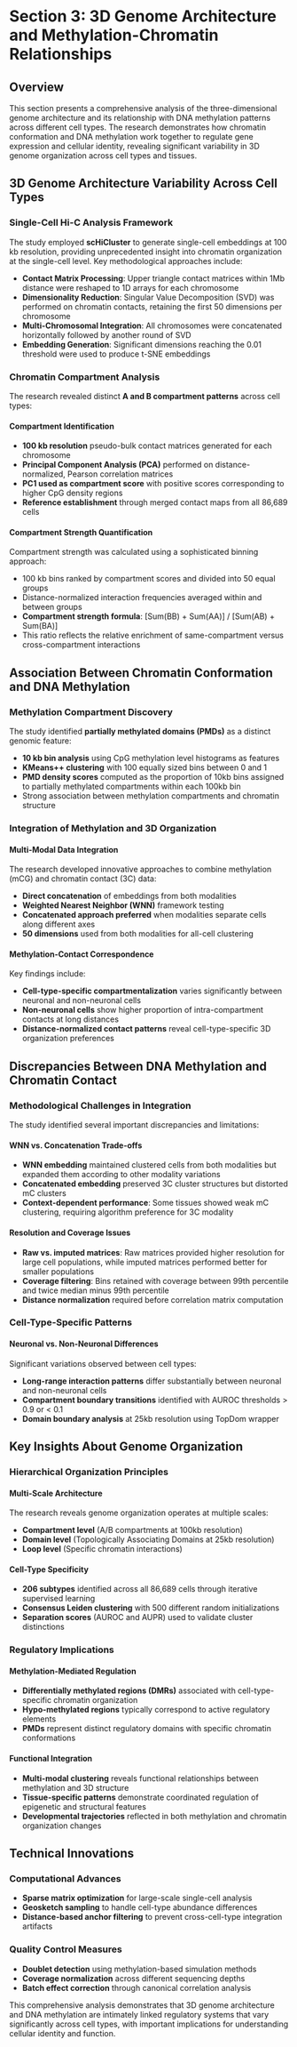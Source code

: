 # Section 3: 3D Genome Architecture and Methylation-Chromatin Relationships

## Overview

This section presents a comprehensive analysis of the three-dimensional genome architecture and its relationship with DNA methylation patterns across different cell types. The research demonstrates how chromatin conformation and DNA methylation work together to regulate gene expression and cellular identity, revealing significant variability in 3D genome organization across cell types and tissues.

## 3D Genome Architecture Variability Across Cell Types

### Single-Cell Hi-C Analysis Framework

The study employed **scHiCluster** to generate single-cell embeddings at 100 kb resolution, providing unprecedented insight into chromatin organization at the single-cell level. Key methodological approaches include:

- **Contact Matrix Processing**: Upper triangle contact matrices within 1Mb distance were reshaped to 1D arrays for each chromosome
- **Dimensionality Reduction**: Singular Value Decomposition (SVD) was performed on chromatin contacts, retaining the first 50 dimensions per chromosome
- **Multi-Chromosomal Integration**: All chromosomes were concatenated horizontally followed by another round of SVD
- **Embedding Generation**: Significant dimensions reaching the 0.01 threshold were used to produce t-SNE embeddings

### Chromatin Compartment Analysis

The research revealed distinct **A and B compartment patterns** across cell types:

#### Compartment Identification
- **100 kb resolution** pseudo-bulk contact matrices generated for each chromosome
- **Principal Component Analysis (PCA)** performed on distance-normalized, Pearson correlation matrices
- **PC1 used as compartment score** with positive scores corresponding to higher CpG density regions
- **Reference establishment** through merged contact maps from all 86,689 cells

#### Compartment Strength Quantification
Compartment strength was calculated using a sophisticated binning approach:
- 100 kb bins ranked by compartment scores and divided into 50 equal groups
- Distance-normalized interaction frequencies averaged within and between groups
- **Compartment strength formula**: [Sum(BB) + Sum(AA)] / [Sum(AB) + Sum(BA)]
- This ratio reflects the relative enrichment of same-compartment versus cross-compartment interactions

## Association Between Chromatin Conformation and DNA Methylation

### Methylation Compartment Discovery

The study identified **partially methylated domains (PMDs)** as a distinct genomic feature:

- **10 kb bin analysis** using CpG methylation level histograms as features
- **KMeans++ clustering** with 100 equally sized bins between 0 and 1
- **PMD density scores** computed as the proportion of 10kb bins assigned to partially methylated compartments within each 100kb bin
- Strong association between methylation compartments and chromatin structure

### Integration of Methylation and 3D Organization

#### Multi-Modal Data Integration
The research developed innovative approaches to combine methylation (mCG) and chromatin contact (3C) data:

- **Direct concatenation** of embeddings from both modalities
- **Weighted Nearest Neighbor (WNN)** framework testing
- **Concatenated approach preferred** when modalities separate cells along different axes
- **50 dimensions** used from both modalities for all-cell clustering

#### Methylation-Contact Correspondence
Key findings include:
- **Cell-type-specific compartmentalization** varies significantly between neuronal and non-neuronal cells
- **Non-neuronal cells** show higher proportion of intra-compartment contacts at long distances
- **Distance-normalized contact patterns** reveal cell-type-specific 3D organization preferences

## Discrepancies Between DNA Methylation and Chromatin Contact

### Methodological Challenges in Integration

The study identified several important discrepancies and limitations:

#### WNN vs. Concatenation Trade-offs
- **WNN embedding** maintained clustered cells from both modalities but expanded them according to other modality variations
- **Concatenated embedding** preserved 3C cluster structures but distorted mC clusters
- **Context-dependent performance**: Some tissues showed weak mC clustering, requiring algorithm preference for 3C modality

#### Resolution and Coverage Issues
- **Raw vs. imputed matrices**: Raw matrices provided higher resolution for large cell populations, while imputed matrices performed better for smaller populations
- **Coverage filtering**: Bins retained with coverage between 99th percentile and twice median minus 99th percentile
- **Distance normalization** required before correlation matrix computation

### Cell-Type-Specific Patterns

#### Neuronal vs. Non-Neuronal Differences
Significant variations observed between cell types:
- **Long-range interaction patterns** differ substantially between neuronal and non-neuronal cells
- **Compartment boundary transitions** identified with AUROC thresholds > 0.9 or < 0.1
- **Domain boundary analysis** at 25kb resolution using TopDom wrapper

## Key Insights About Genome Organization

### Hierarchical Organization Principles

#### Multi-Scale Architecture
The research reveals genome organization operates at multiple scales:
- **Compartment level** (A/B compartments at 100kb resolution)
- **Domain level** (Topologically Associating Domains at 25kb resolution)
- **Loop level** (Specific chromatin interactions)

#### Cell-Type Specificity
- **206 subtypes** identified across all 86,689 cells through iterative supervised learning
- **Consensus Leiden clustering** with 500 different random initializations
- **Separation scores** (AUROC and AUPR) used to validate cluster distinctions

### Regulatory Implications

#### Methylation-Mediated Regulation
- **Differentially methylated regions (DMRs)** associated with cell-type-specific chromatin organization
- **Hypo-methylated regions** typically correspond to active regulatory elements
- **PMDs** represent distinct regulatory domains with specific chromatin conformations

#### Functional Integration
- **Multi-modal clustering** reveals functional relationships between methylation and 3D structure
- **Tissue-specific patterns** demonstrate coordinated regulation of epigenetic and structural features
- **Developmental trajectories** reflected in both methylation and chromatin organization changes

## Technical Innovations

### Computational Advances
- **Sparse matrix optimization** for large-scale single-cell analysis
- **Geosketch sampling** to handle cell-type abundance differences
- **Distance-based anchor filtering** to prevent cross-cell-type integration artifacts

### Quality Control Measures
- **Doublet detection** using methylation-based simulation methods
- **Coverage normalization** across different sequencing depths
- **Batch effect correction** through canonical correlation analysis

This comprehensive analysis demonstrates that 3D genome architecture and DNA methylation are intimately linked regulatory systems that vary significantly across cell types, with important implications for understanding cellular identity and function.
